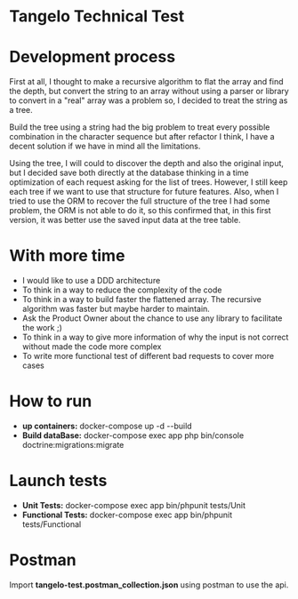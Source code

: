 # Tangelo Technical Test

# Development process
First at all, I thought to make a recursive algorithm to flat the array and find the depth, but convert
the string to an array without using a parser or library to convert in a "real" array was a problem so,
I decided to treat the string as a tree.

Build the tree using a string had the big problem to treat every possible combination
in the character sequence but after refactor I think, I have a decent solution if we have
in mind all the limitations.

Using the tree, I will could to discover the depth and also the original input, but I decided
save both directly at the database thinking in a time optimization of each request asking
for the list of trees. However, I still keep each tree if we want to use that structure for future features.
Also, when I tried to use the ORM to recover the full structure of the tree I had some problem, the ORM is not able to do it, so this confirmed that, in this first version, it was better use the saved input data at the tree table.

# With more time
- I would like to use a DDD architecture
- To think in a way to reduce the complexity of the code
- To think in a way to build faster the flattened array. The recursive algorithm was faster but maybe harder to maintain.
- Ask the Product Owner about the chance to use any library to facilitate the work ;)
- To think in a way to give more information of why the input is not correct without made the code more complex
- To write more functional test of different bad requests to cover more cases

# How to run
- **up containers:** docker-compose up -d --build
- **Build dataBase:**  docker-compose exec app php bin/console doctrine:migrations:migrate

# Launch tests
- **Unit Tests:** docker-compose exec app bin/phpunit tests/Unit
- **Functional Tests:** docker-compose exec app bin/phpunit tests/Functional

# Postman
Import **tangelo-test.postman_collection.json** using postman to use the api.